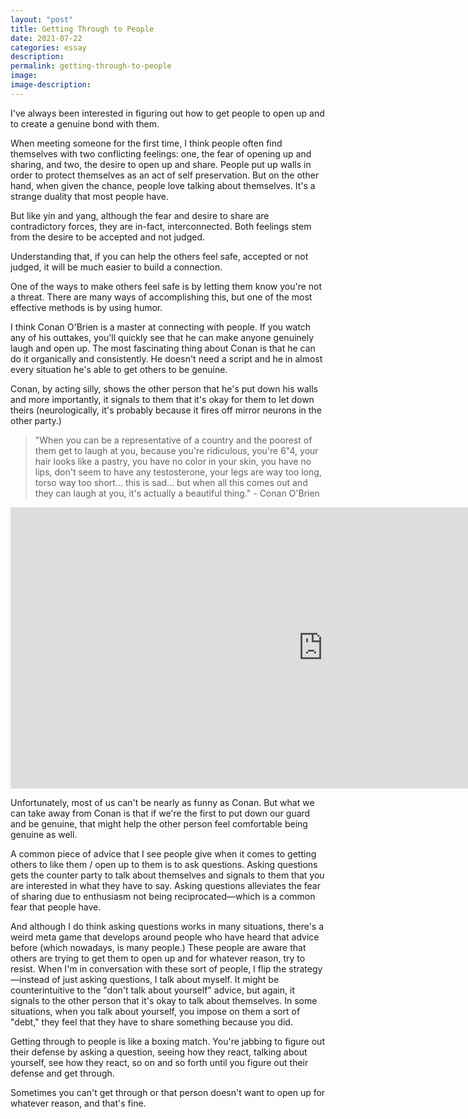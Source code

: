 ```yaml
---
layout: "post"
title: Getting Through to People
date: 2021-07-22
categories: essay
description:
permalink: getting-through-to-people
image:
image-description:
---
```


I've always been interested in figuring out how to get people to open up and to create a genuine bond with them.

When meeting someone for the first time, I think people often find themselves with two conflicting feelings: one, the fear of opening up and sharing, and two, the desire to open up and share. People put up walls in order to protect themselves as an act of self preservation. But on the other hand, when given the chance, people love talking about themselves. It's a strange duality that most people have.

But like yin and yang, although the fear and desire to share are contradictory forces, they are in-fact, interconnected. Both feelings stem from the desire to be accepted and not judged.

Understanding that, if you can help the others feel safe, accepted or not judged, it will be much easier to build a connection.

One of the ways to make others feel safe is by letting them know you're not a threat. There are many ways of accomplishing this, but one of the most effective methods is by using humor.

I think Conan O'Brien is a master at connecting with people. If you watch any of his outtakes, you'll quickly see that he can make anyone genuinely laugh and open up. The most fascinating thing about Conan is that he can do it organically and consistently. He doesn't need a script and he in almost every situation he's able to get others to be genuine.

Conan, by acting silly, shows the other person that he's put down his walls and more importantly, it signals to them that it's okay for them to let down theirs (neurologically, it's probably because it fires off mirror neurons in the other party.)

>"When you can be a representative of a country and the poorest of them get to laugh at you, because you're ridiculous, you're 6"4, your hair looks like a pastry, you have no color in your skin, you have no lips, don't seem to have any testosterone, your legs are way too long, torso way too short... this is sad... but when all this comes out and they can laugh at you, it's actually a beautiful thing." - Conan O'Brien

<iframe width="1000px" height="450px" src="https://www.youtube.com/embed/gCVZIpxUEhg?start=1605" title="YouTube video player" frameborder="0" allow="accelerometer; autoplay; clipboard-write; encrypted-media; gyroscope; picture-in-picture" allowfullscreen></iframe>

Unfortunately, most of us can't be nearly as funny as Conan. But what we can take away from Conan is that if we're the first to put down our guard and be genuine, that might help the other person feel comfortable being genuine as well.

A common piece of advice that I see people give when it comes to getting others to like them / open up to them is to ask questions. Asking questions gets the counter party to talk about themselves and signals to them that you are interested in what they have to say. Asking questions alleviates the fear of sharing due to enthusiasm not being reciprocated—which is a common fear that people have.

And although I do think asking questions works in many situations, there's a weird meta game that develops around people who have heard that advice before (which nowadays, is many people.) These people are aware that others are trying to get them to open up and for whatever reason, try to resist. When I'm in conversation with these sort of people, I flip the strategy—instead of just asking questions, I talk about myself. It might be counterintuitive to the "don't talk about yourself" advice, but again, it signals to the other person that it's okay to talk about themselves. In some situations, when you talk about yourself, you impose on them a sort of "debt," they feel that they have to share something because you did.

Getting through to people is like a boxing match. You're jabbing to figure out their defense by asking a question, seeing how they react, talking about yourself, see how they react, so on and so forth until you figure out their defense and get through.

Sometimes you can't get through or that person doesn't want to open up for whatever reason, and that's fine.
